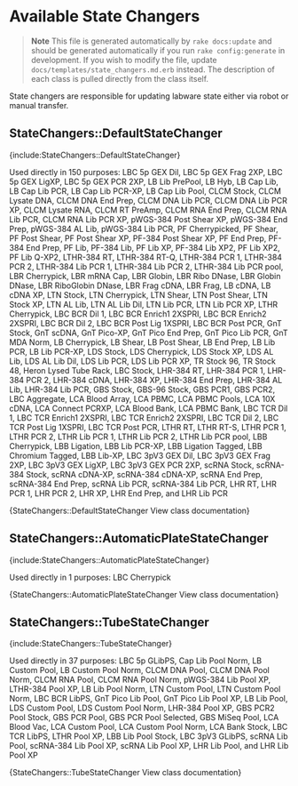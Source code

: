 <!--
# @markup markdown
# @title Available State Changers
-->

# Available State Changers

> **Note** This file is generated automatically by `rake docs:update` and should
> be generated automatically if you run `rake config:generate` in development.
> If you wish to modify the file, update `docs/templates/state_changers.md.erb`
> instead. The description of each class is pulled directly from the class itself.

State changers are responsible for updating labware state either via robot or
manual transfer.

## StateChangers::DefaultStateChanger

{include:StateChangers::DefaultStateChanger}

Used directly in 150 purposes:
LBC 5p GEX Dil, LBC 5p GEX Frag 2XP, LBC 5p GEX LigXP, LBC 5p GEX PCR 2XP, LB Lib PrePool, LB Hyb, LB Cap Lib, LB Cap Lib PCR, LB Cap Lib PCR-XP, LB Cap Lib Pool, CLCM Stock, CLCM Lysate DNA, CLCM DNA End Prep, CLCM DNA Lib PCR, CLCM DNA Lib PCR XP, CLCM Lysate RNA, CLCM RT PreAmp, CLCM RNA End Prep, CLCM RNA Lib PCR, CLCM RNA Lib PCR XP, pWGS-384 Post Shear XP, pWGS-384 End Prep, pWGS-384 AL Lib, pWGS-384 Lib PCR, PF Cherrypicked, PF Shear, PF Post Shear, PF Post Shear XP, PF-384 Post Shear XP, PF End Prep, PF-384 End Prep, PF Lib, PF-384 Lib, PF Lib XP, PF-384 Lib XP2, PF Lib XP2, PF Lib Q-XP2, LTHR-384 RT, LTHR-384 RT-Q, LTHR-384 PCR 1, LTHR-384 PCR 2, LTHR-384 Lib PCR 1, LTHR-384 Lib PCR 2, LTHR-384 Lib PCR pool, LBR Cherrypick, LBR mRNA Cap, LBR Globin, LBR Ribo DNase, LBR Globin DNase, LBR RiboGlobin DNase, LBR Frag cDNA, LBR Frag, LB cDNA, LB cDNA XP, LTN Stock, LTN Cherrypick, LTN Shear, LTN Post Shear, LTN Stock XP, LTN AL Lib, LTN AL Lib Dil, LTN Lib PCR, LTN Lib PCR XP, LTHR Cherrypick, LBC BCR Dil 1, LBC BCR Enrich1 2XSPRI, LBC BCR Enrich2 2XSPRI, LBC BCR Dil 2, LBC BCR Post Lig 1XSPRI, LBC BCR Post PCR, GnT Stock, GnT scDNA, GnT Pico-XP, GnT Pico End Prep, GnT Pico Lib PCR, GnT MDA Norm, LB Cherrypick, LB Shear, LB Post Shear, LB End Prep, LB Lib PCR, LB Lib PCR-XP, LDS Stock, LDS Cherrypick, LDS Stock XP, LDS AL Lib, LDS AL Lib Dil, LDS Lib PCR, LDS Lib PCR XP, TR Stock 96, TR Stock 48, Heron Lysed Tube Rack, LBC Stock, LHR-384 RT, LHR-384 PCR 1, LHR-384 PCR 2, LHR-384 cDNA, LHR-384 XP, LHR-384 End Prep, LHR-384 AL Lib, LHR-384 Lib PCR, GBS Stock, GBS-96 Stock, GBS PCR1, GBS PCR2, LBC Aggregate, LCA Blood Array, LCA PBMC, LCA PBMC Pools, LCA 10X cDNA, LCA Connect PCRXP, LCA Blood Bank, LCA PBMC Bank, LBC TCR Dil 1, LBC TCR Enrich1 2XSPRI, LBC TCR Enrich2 2XSPRI, LBC TCR Dil 2, LBC TCR Post Lig 1XSPRI, LBC TCR Post PCR, LTHR RT, LTHR RT-S, LTHR PCR 1, LTHR PCR 2, LTHR Lib PCR 1, LTHR Lib PCR 2, LTHR Lib PCR pool, LBB Cherrypick, LBB Ligation, LBB Lib PCR-XP, LBB Ligation Tagged, LBB Chromium Tagged, LBB Lib-XP, LBC 3pV3 GEX Dil, LBC 3pV3 GEX Frag 2XP, LBC 3pV3 GEX LigXP, LBC 3pV3 GEX PCR 2XP, scRNA Stock, scRNA-384 Stock, scRNA cDNA-XP, scRNA-384 cDNA-XP, scRNA End Prep, scRNA-384 End Prep, scRNA Lib PCR, scRNA-384 Lib PCR, LHR RT, LHR PCR 1, LHR PCR 2, LHR XP, LHR End Prep, and LHR Lib PCR

{StateChangers::DefaultStateChanger View class documentation}

## StateChangers::AutomaticPlateStateChanger

{include:StateChangers::AutomaticPlateStateChanger}

Used directly in 1 purposes:
LBC Cherrypick

{StateChangers::AutomaticPlateStateChanger View class documentation}

## StateChangers::TubeStateChanger

{include:StateChangers::TubeStateChanger}

Used directly in 37 purposes:
LBC 5p GLibPS, Cap Lib Pool Norm, LB Custom Pool, LB Custom Pool Norm, CLCM DNA Pool, CLCM DNA Pool Norm, CLCM RNA Pool, CLCM RNA Pool Norm, pWGS-384 Lib Pool XP, LTHR-384 Pool XP, LB Lib Pool Norm, LTN Custom Pool, LTN Custom Pool Norm, LBC BCR LibPS, GnT Pico Lib Pool, GnT Pico Lib Pool XP, LB Lib Pool, LDS Custom Pool, LDS Custom Pool Norm, LHR-384 Pool XP, GBS PCR2 Pool Stock, GBS PCR Pool, GBS PCR Pool Selected, GBS MiSeq Pool, LCA Blood Vac, LCA Custom Pool, LCA Custom Pool Norm, LCA Bank Stock, LBC TCR LibPS, LTHR Pool XP, LBB Lib Pool Stock, LBC 3pV3 GLibPS, scRNA Lib Pool, scRNA-384 Lib Pool XP, scRNA Lib Pool XP, LHR Lib Pool, and LHR Lib Pool XP

{StateChangers::TubeStateChanger View class documentation}

